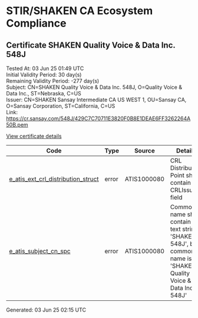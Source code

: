 # STIR/SHAKEN CA Ecosystem Compliance

## Certificate SHAKEN Quality Voice & Data Inc. 548J

Tested At: 03 Jun 25 01:49 UTC\
Initial Validity Period: 30 day(s)\
Remaining Validity Period: -277 day(s)\
Subject: CN=SHAKEN Quality Voice & Data Inc. 548J, O=Quality Voice & Data Inc., ST=Nebraska, C=US\
Issuer: CN=SHAKEN Sansay Intermediate CA US WEST 1, OU=Sansay CA, O=Sansay Corporation, ST=California, C=US\
Link: https://cr.sansay.com/548J/429C7C70711E3820F0B8E1DEAE6FF3262264A50B.pem

[View certificate details](https://x509.io/?cert=MIIC1zCCAn6gAwIBAgIUQpx8cHEeOCDwuOHerm%2FzJiJkpQswCgYIKoZIzj0EAwIwgYUxCzAJBgNVBAYTAlVTMRMwEQYDVQQIDApDYWxpZm9ybmlhMRswGQYDVQQKDBJTYW5zYXkgQ29ycG9yYXRpb24xEjAQBgNVBAsMCVNhbnNheSBDQTEwMC4GA1UEAwwnU0hBS0VOIFNhbnNheSBJbnRlcm1lZGlhdGUgQ0EgVVMgV0VTVCAxMB4XDTI0MDczMDA2MDQyMloXDTI0MDgyOTA2MDQyMlowdDELMAkGA1UEBhMCVVMxETAPBgNVBAgMCE5lYnJhc2thMSIwIAYDVQQKDBlRdWFsaXR5IFZvaWNlICYgRGF0YSBJbmMuMS4wLAYDVQQDDCVTSEFLRU4gUXVhbGl0eSBWb2ljZSAmIERhdGEgSW5jLiA1NDhKMFkwEwYHKoZIzj0CAQYIKoZIzj0DAQcDQgAEfEim%2B0ilq2F9VAD5%2F2HlhO5i2m6tdwTgWj5Z86uzipO%2Bz3sARRyX1MXnItYb5a386xdtWIpWO7KRff%2FmqTR8xKOB2zCB2DAWBggrBgEFBQcBGgQKMAigBhYENTQ4SjAXBgNVHSAEEDAOMAwGCmCGSAGG%2FwkBAQQwHQYDVR0OBBYEFMreULfINsK1cltcvHQlGBGCmgS5MB8GA1UdIwQYMBaAFKzTk%2FVDQ8wKvkVYFxN9knzcwwFGMEcGA1UdHwRAMD4wPKA6oDiGNmh0dHBzOi8vYXV0aGVudGljYXRlLWFwaS5pY29uZWN0aXYuY29tL2Rvd25sb2FkL3YxL2NybDAMBgNVHRMBAf8EAjAAMA4GA1UdDwEB%2FwQEAwIHgDAKBggqhkjOPQQDAgNHADBEAiBKDv%2F2Cz9YGc9G6MnkOBDbeDRaYGbuIhwnGu1VkQXK5QIgaqky1raeHpHt%2Fe1VlQQqeQkMHt0mR6a4hweVwk5n34E%3D)

| Code | Type | Source | Details |
|------|------|--------|---------|
| [e_atis_ext_crl_distribution_struct](../../ISSUES/e_atis_ext_crl_distribution_struct/README.md) | error | ATIS1000080 | CRL Distribution Point shall contain a CRLIssuer field |
| [e_atis_subject_cn_spc](../../ISSUES/e_atis_subject_cn_spc/README.md) | error | ATIS1000080 | Common name shall contain the text string 'SHAKEN 548J', but common name is 'SHAKEN Quality Voice & Data Inc. 548J' |


Generated: 03 Jun 25 02:15 UTC
